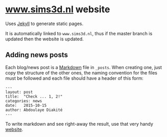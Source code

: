 # www.sims3d.nl website

Uses [Jekyll](http://www.jekyllrb.com) to generate static pages.

It is automatically linked to `www.sims3d.nl`, thus if the master branch is updated then the website is updated.


## Adding news posts

Each blog/news post is a [Markdown](http://daringfireball.net/projects/markdown/syntax) file in `_posts`. When creating one, just copy the structure of the other ones, the naming convention for the files must be followed and each file should have a header of this form:

```
---
layout: post
title:  "Check ... 1, 2!"
categories: news
date:   2015-10-15
author: Abdoulaye Diakité
---
```

To write markdown and see right-away the result, use that very handy [website](http://dillinger.io). 




